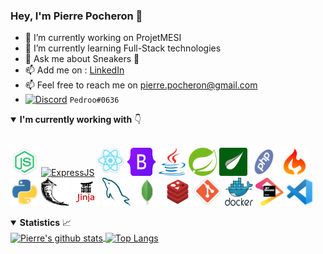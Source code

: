### Hey, I'm Pierre Pocheron 👋

- 🔭 I’m currently working on ProjetMESI
- 🌱 I’m currently learning Full-Stack technologies
- 💬 Ask me about Sneakers 👟
- 📫 Add me on : [LinkedIn](https://www.linkedin.com/in/pierre-pocheron/)
- 📫 Feel free to reach me on [pierre.pocheron@gmail.com](mailto:pierre.pocheron@gmail.com)
- <a href="https://discord.com/" target="_blank" title="Discord"><img src="https://discord.com/assets/f8389ca1a741a115313bede9ac02e2c0.svg" alt="Discord" width="22" height="22" align="top" /></a> `Pedroo#0636`


<details open>
  <summary><b>I'm currently working with</b> 👇</summary>

  <br/>

  <a href="https://nodejs.org/" target="_blank" title="NodeJS"><img src="icons/nodejs.png" alt="Node" width="45" height="45"/></a>
  <a href="https://expressjs.com/" target="_blank" title="ExpressJS"><img src="icons/expressjs.png" alt="ExpressJS" width="45" height="45"/></a>
  <a href="https://reactjs.org/" target="_blank" title="ReactJS"><img src="icons/react.png" alt="ReactJS" width="45" height="45"/></a>
  <a href="https://getbootstrap.com/" target="_blank" title="Bootstrap"><img src="icons/bootstrap.png" alt="Bootstrap" width="45" height="45"/></a>
  <a href="https://www.java.com/" target="_blank" title="Java"><img src="icons/java.png" alt="Java" width="45" height="45"/></a>
  <a href="https://spring.io/" target="_blank" title="Spring"><img src="icons/spring.png" alt="Spring" width="45" height="45"/></a>
  <a href="https://www.thymeleaf.org/" target="_blank" title="Thymeleaf"><img src="icons/thymeleaf.png" alt="Thymeleaf" width="45" height="45"/></a>
  <a href="https://www.php.net/" target="_blank" title="PHP"><img src="icons/php.png" alt="PHP" width="45" height="45"/></a>
  <a href="http://codeigniter.com/" target="_blank" title="CodeIgniter 3"><img src="icons/codeigniter.png" alt="CodeIgniter" width="45" height="45"/></a>
  <a href="https://www.python.org/" target="_blank" title="Python"><img src="icons/python.png" alt="Python" width="45" height="45"/></a>
  <a href="https://flask.palletsprojects.com/" target="_blank" title="Flask"><img src="icons/flask.png" alt="Flask" width="45" height="45"/></a>
  <a href="https://jinja.palletsprojects.com/" target="_blank" title="Jinja"><img src="icons/jinja.png" alt="Jinja" width="45" height="45"/></a>
  <a href="https://www.mysql.com/" target="_blank" title="MySQL"><img src="icons/mysql.png" alt="MySQL" width="45" height="45"/></a>
  <a href="https://www.mongodb.com/" target="_blank" title="MongoDB"><img src="icons/mongodb.png" alt="MongoDB" width="45" height="45"/></a>
  <a href="https://redis.io/" target="_blank" title="Redis"><img src="icons/redis.png" alt="Redis" width="45" height="45"/></a>
  <a href="https://git-scm.com/" target="_blank" title="Git"><img src="icons/git.png" alt="Git" width="45" height="45"/></a>
  <a href="https://www.docker.com/" target="_blank" title="Docker"><img src="icons/docker.png" alt="Docker" width="45" height="45"/></a>
  <a href="https://www.jetbrains.com/" target="_blank" title="JetBrains"><img src="icons/jetbrains.png" alt="JetBrains" width="45" height="45"/></a>
  <a href="https://code.visualstudio.com/" target="_blank" title="VS Code"><img src="icons/vscode.png" alt="VS Code" width="45" height="45"/></a>


</details>


<details open>
  <summary><b>Statistics</b> 📈</summary>

  <div align="left">
  
  <a href="https://github.com/PierrePocheron">
    <img align="center" src="https://github-readme-stats.vercel.app/api?username=PierrePocheron&theme=tokyonight&show_icons=true&hide_border=false" alt="Pierre's github stats" />
  </a>
  
  <a href="https://github.com/PierrePocheron">
    <img align="center" src="https://github-readme-stats.vercel.app/api/top-langs?username=PierrePocheron&theme=tokyonight&layout=compact&hide_border=false" alt="Top Langs" />
  </a>
  
  <br/>
 
  </div>
</details>